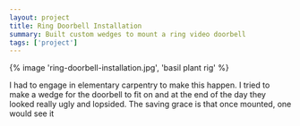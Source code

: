 ```yaml
---
layout: project
title: Ring Doorbell Installation
summary: Built custom wedges to mount a ring video doorbell
tags: ['project']
---
```


{% image 'ring-doorbell-installation.jpg', 'basil plant rig' %}

I had to engage in elementary carpentry to make this happen. I tried to make a wedge for the doorbell to fit on and at the end of the day they looked really ugly and lopsided. The saving grace is that once mounted, one would see it
